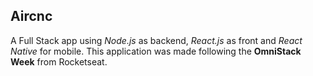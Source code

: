 ## Aircnc

A Full Stack app using *Node.js* as backend, *React.js* as front and *React Native* for mobile. This application was made following the **OmniStack Week** from Rocketseat.